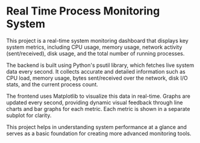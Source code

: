 # Real Time Process Monitoring System 
This project is a real-time system monitoring dashboard that displays key system metrics, including CPU usage, memory usage, network activity (sent/received), disk usage, and the total number of running processes.

The backend is built using Python's psutil library, which fetches live system data every second. It collects accurate and detailed information such as CPU load, memory usage, bytes sent/received over the network, disk I/O stats, and the current process count.

The frontend uses Matplotlib to visualize this data in real-time. Graphs are updated every second, providing dynamic visual feedback through line charts and bar graphs for each metric. Each metric is shown in a separate subplot for clarity.

This project helps in understanding system performance at a glance and serves as a basic foundation for creating more advanced monitoring tools.
